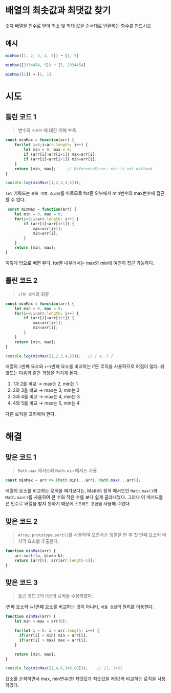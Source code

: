 # 배열의 최솟값과 최댓값 찾기

숫자 배열을 인수로 받아 최소 및 최대 값을 순서대로 반환하는 함수를 만드시오

## 예시

```jsx
minMax([1, 2, 3, 4, 5]) ➞ [1, 5]

minMax([2334454, 5]) ➞ [5, 2334454]

minMax([1]) ➞ [1, 1]
```

# 시도

## 틀린 코드 1

> 변수의 `스코프` 에 대한 이해 부족
> 

```jsx
const minMax = function(arr) {
    for(let i=0;i<arr.length; i++) {
        let min = 0, max = 0;
        if (arr[i]>arr[i+1]) max=arr[i];
        if (arr[i]<arr[i+1]) min=arr[i];
    }
    return [min, max];     // ReferenceError: min is not defined
}

console.log(minMax([1,2,3,4,5]));  
```

`let` 키워드는 `블록 레벨 스코프`를 따르므로 for문 외부에서 min변수와 max변수에 접근할 수 없다.

```jsx
 const minMax = function(arr) {
    let min = 0, max = 0;
    for(i=0;i<arr.length; i++) {
        if (arr[i]<arr[i+1]) {
            max=arr[i+1];
            min=arr[i];
        }
    }
    return [min, max];
}
```

이렇게 밖으로 빼면 된다. for문 내부에서는 max와 min에 여전히 접근 가능하다.

## 틀린 코드 2

> `if문 로직`의 외류
> 

```jsx
const minMax = function(arr) {
    let min = 0, max = 0;
    for(i=0;i<arr.length; i++) {
        if (arr[i]<arr[i+1]) {
            max=arr[i+1];
            min=arr[i];
        }
    }
    return [min, max];
}

console.log(minMax([1,2,3,4,5]));   // [ 4, 5 ]
```

배열의 `i`번째 요소와 `i+1`번째 요소를 비교하는 if문 로직을 사용하므로 허점이 많다. 위 코드는 다음과 같은 과정을 거치게 된다. 

1. 1과 2를 비교 → max는 2, min는 1
2. 2와 3을 비교 → max는 3, min는 2
3. 3과 4를 비교 → max는 4, min는 3
4. 4와 5를 비교 → max는 5, min는 4

다른 로직을 고려해야 한다.

# 해결

## 맞은 코드 1

> `Math.max` 메서드와 `Math.min` 메서드 사용
> 

```jsx
const minMax = arr => [Math.min(...arr), Math.max(...arr)];
```

배열의 요소를 비교하는 로직을 짜기보다는, Math의 정적 메서드인 `Math.max()`와 `Math.min()`를 사용하여 큰 수와 작은 수를 보다 쉽게 골라내었다. 그러나 이 메서드들은 인수로 배열을 받지 못하기 때문에 `스프레드 문법`을 사용해 주었다.  

## 맞은 코드 2

> `Array.prototype.sort()`를 사용하여 오름차순 정렬을 한 후 첫 번째 요소와 마지막 요소를 추출한다.
> 

```jsx
function minMax(arr) {
    arr.sort((a, b)=>a-b);
    return [arr[0], arr[arr.length-1]];
}
```

## 맞은 코드 3

> 틀린 코드 2의 if문의 로직을 수정하였다.
> 

i번째 요소와 i+1번째 요소를 비교하는 것이 아니라, `버블 정렬`의 원리를 이용한다.

```jsx
function minMax(arr) {
    let min = max = arr[0];

    for(let i = 0; i < arr.length; i++) {
      if(arr[i] < min) min = arr[i];
      if(arr[i] > max) max = arr[i];
    }

    return [min, max];
}

console.log(minMax([1,4,6,346,88]));    // [1, 346]
```

요소를 순회하면서 max, min변수(현 최댓값과 최솟값을 저장)와 비교하는 로직을 사용하였다.